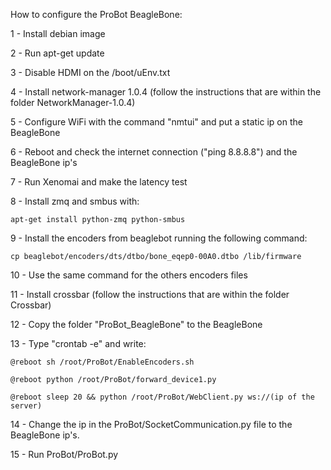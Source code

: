How to configure the ProBot BeagleBone:

1 - Install debian image

2 - Run apt-get update

3 - Disable HDMI on the /boot/uEnv.txt

4 - Install network-manager 1.0.4 (follow the instructions that are within the folder NetworkManager-1.0.4)

5 - Configure WiFi with the command "nmtui" and put a static ip on the BeagleBone

6 - Reboot and check the internet connection ("ping 8.8.8.8") and the BeagleBone ip's

7 - Run Xenomai and make the latency test

8 - Install zmq and smbus with:
    
    apt-get install python-zmq python-smbus

9 - Install the encoders from beaglebot running the following command: 

	cp beaglebot/encoders/dts/dtbo/bone_eqep0-00A0.dtbo /lib/firmware

10 - Use the same command for the others encoders files

11 - Install crossbar (follow the instructions that are within the folder Crossbar)

12 - Copy the folder "ProBot_BeagleBone" to the BeagleBone

13 - Type "crontab -e" and write:

	@reboot sh /root/ProBot/EnableEncoders.sh
	
	@reboot python /root/ProBot/forward_device1.py
	
	@reboot sleep 20 && python /root/ProBot/WebClient.py ws://(ip of the server)
	
14 - Change the ip in the ProBot/SocketCommunication.py file to the BeagleBone ip's.

15 - Run ProBot/ProBot.py
